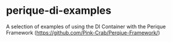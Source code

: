 # perique-di-examples
A selection of examples of using the DI Container with the Perique Framework (https://github.com/Pink-Crab/Perqiue-Framework/)
